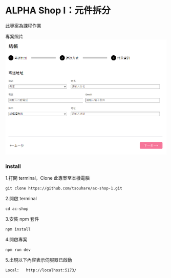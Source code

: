 # ALPHA Shop I：元件拆分

此專案為課程作業

專案照片
![image](https://github.com/tsouhare/ac-shop-1/blob/main/src/photo/screenshot.png)

### install

1.打開 terminal，Clone 此專案至本機電腦

```
git clone https://github.com/tsouhare/ac-shop-1.git
```

2.開啟 terminal

```
cd ac-shop
```

3.安裝 npm 套件

```
npm install
```

4.開啟專案

```
npm run dev
```

5.出現以下內容表示伺服器已啟動

```
Local:   http://localhost:5173/
```
